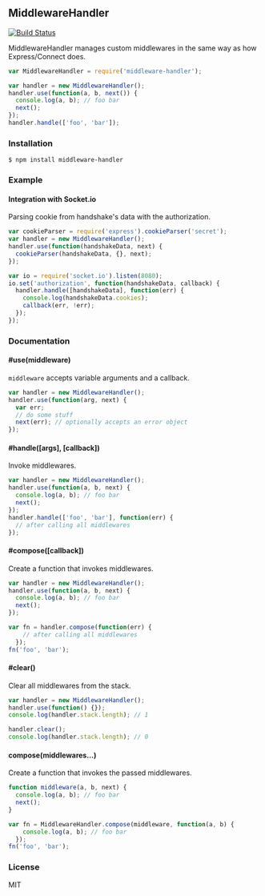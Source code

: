 ## MiddlewareHandler ##
[![Build Status](https://travis-ci.org/nkzawa/middleware-handler.png?branch=master)](https://travis-ci.org/nkzawa/middleware-handler)

MiddlewareHandler manages custom middlewares in the same way as how Express/Connect does.

```js
var MiddlewareHandler = require('middleware-handler');

var handler = new MiddlewareHandler();
handler.use(function(a, b, next()) {
  console.log(a, b); // foo bar
  next();
});
handler.handle(['foo', 'bar']);
```

### Installation ###
    $ npm install middleware-handler

### Example ###
#### Integration with Socket.io ####
Parsing cookie from handshake's data with the authorization.

```js
var cookieParser = require('express').cookieParser('secret');
var handler = new MiddlewareHandler();
handler.use(function(handshakeData, next) {
  cookieParser(handshakeData, {}, next);
});

var io = require('socket.io').listen(8080);
io.set('authorization', function(handshakeData, callback) {
  handler.handle([handshakeData], function(err) {
    console.log(handshakeData.cookies);
    callback(err, !err);
  });
});
```

### Documentation ###

#### #use(middleware) ####
```middleware``` accepts variable arguments and a callback.

```js
var handler = new MiddlewareHandler();
handler.use(function(arg, next) {
  var err;
  // do some stuff
  next(err); // optionally accepts an error object
});
```

#### #handle([args], [callback]) ####
Invoke middlewares.

```js
var handler = new MiddlewareHandler();
handler.use(function(a, b, next) {
  console.log(a, b); // foo bar
  next();
});
handler.handle(['foo', 'bar'], function(err) {
  // after calling all middlewares
});
```

#### #compose([callback]) ####
Create a function that invokes middlewares.

```js
var handler = new MiddlewareHandler();
handler.use(function(a, b, next) {
  console.log(a, b); // foo bar
  next();
});

var fn = handler.compose(function(err) {
    // after calling all middlewares
  });
fn('foo', 'bar');
```

#### #clear() ####
Clear all middlewares from the stack.

```js
var handler = new MiddlewareHandler();
handler.use(function() {});
console.log(handler.stack.length); // 1

handler.clear();
console.log(handler.stack.length); // 0
```

#### compose(middlewares...) ####
Create a function that invokes the passed middlewares.

```js
function middleware(a, b, next) {
  console.log(a, b); // foo bar
  next();
}

var fn = MiddlewareHandler.compose(middleware, function(a, b) {
    console.log(a, b); // foo bar
  });
fn('foo', 'bar');
```

### License ###
MIT
